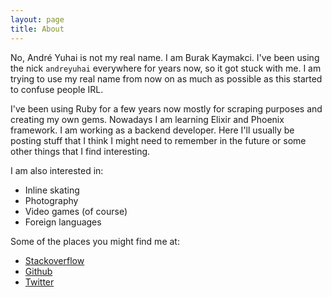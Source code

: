 ```yaml
---
layout: page
title: About
---
```


No, André Yuhai is not my real name. I am Burak Kaymakci. I've been using the nick `andreyuhai` everywhere for years now, so it got stuck with me. I am trying to use my real name from now on as much as possible as this started to confuse people IRL.

I've been using Ruby for a few years now mostly for scraping purposes and creating my own gems. Nowadays I am learning Elixir and Phoenix framework. I am working as a backend developer. Here I'll usually be posting stuff that I think I might need to remember in the future or some other things that I find interesting.

I am also interested in:
- Inline skating
- Photography
- Video games (of course)
- Foreign languages

Some of the places you might find me at:

- [Stackoverflow](https://stackoverflow.com/users/4796762)
- [Github](https://github.com/andreyuhai)
- [Twitter](https://twitter.com/andreyuhai)
